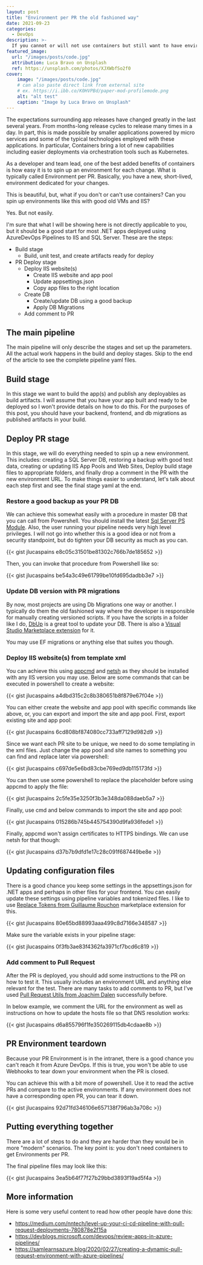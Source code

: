 ```yaml
---
layout: post
title: "Environment per PR the old fashioned way"
date: 2021-09-23
categories:
  - DevOps
description: >-
  If you cannot or will not use containers but still want to have environment per PR, you can still do it with VMs and IIS. I will show you how.
featured_image: 
  url: "/images/posts/code.jpg"
  attribution: Luca Bravo on Unsplash
  ref: https://unsplash.com/photos/XJXWbfSo2f0
cover:
    image: "/images/posts/code.jpg"
    # can also paste direct link from external site
    # ex. https://i.ibb.co/K0HVPBd/paper-mod-profilemode.png
    alt: "alt test"
    caption: "Image by Luca Bravo on Unsplash"
---
```


The expectations surrounding app releases have changed greatly in the last several years. From months-long release cycles to release many times in a day. In part, this is made possible by smaller applications powered by micro services and some of the typical technologies employed with these applications. In particular, Containers bring a lot of new capabilities including easier deployments via orchestration tools such as Kubernetes.

As a developer and team lead, one of the best added benefits of containers is how easy it is to spin up an environment for each change. What is typically called Environment per PR. Basically, you have a new, short-lived, environment dedicated for your changes.

This is beautiful, but, what if you don't or can't use containers? Can you spin up environments like this with good old VMs and IIS?

Yes. But not easily.

I'm sure that what I will be showing here is not directly applicable to you, but it should be a good start for most .NET apps deployed using AzureDevOps Pipelines to IIS and SQL Server. These are the steps:

* Build stage
  * Build, unit test, and create artifacts ready for deploy
* PR Deploy stage
  * Deploy IIS website(s)
    * Create IIS website and app pool
    * Update appsettings.json
    * Copy app files to the right location
  * Create DB
    * Create/update DB using a good backup
    * Apply DB Migrations
  * Add comment to PR

## The main pipeline

The main pipeline will only describe the stages and set up the parameters. All the actual work happens in the build and deploy stages. Skip to the end of the article to see the complete pipeline yaml files.

## Build stage
In this stage we want to build the app(s) and publish any deployables as build artifacts. I will assume that you have your app built and ready to be deployed so I won't provide details on how to do this. For the purposes of this post, you should have your backend, frontend, and db migrations as published artifacts in your build.

## Deploy PR stage
In this stage, we will do everything needed to spin up a new environment. This includes: creating a SQL Server DB, restoring a backup with good test data, creating or updating IIS App Pools and Web Sites, Deploy build stage files to appropriate folders, and finally drop a comment in the PR with the new environment URL. To make things easier to understand, let's talk about each step first and see the final stage yaml at the end.

### Restore a good backup as your PR DB
We can achieve this somewhat easily with a procedure in master DB that you can call from Powershell. You should install the latest [Sql Server PS Module](https://www.powershellgallery.com/packages/SqlServer). Also, the user running your pipeline needs very high level privileges. I will not go into whether this is a good idea or not from a security standpoint, but do tighten your DB security as much as you can.

{{< gist jlucaspains e8c05c31501be81302c766b7de185652 >}}

Then, you can invoke that procedure from Powershell like so:

{{< gist jlucaspains be54a3c49e61799be10fd695dadbb3e7 >}}

### Update DB version with PR migrations
By now, most projects are using Db Migrations one way or another. I typically do them the old fashioned way where the developer is responsible for manually creating versioned scripts. If you have the scripts in a folder like I do, [DbUp](https://dbup.github.io/) is a great tool to update your DB. There is also a [Visual Studio Marketplace extension](https://marketplace.visualstudio.com/items?itemName=johanclasson.UpdateDatabaseWithDbUp) for it. 

You may use EF migrations or anything else that suites you though.

### Deploy IIS website(s) from template xml
You can achieve this using [appcmd](https://docs.microsoft.com/en-us/previous-versions/windows/it-pro/windows-server-2012-r2-and-2012/jj635852(v=ws.11)) and [netsh](https://docs.microsoft.com/en-us/windows-server/networking/technologies/netsh/netsh-contexts) as they should be installed with any IIS version you may use. Below are some commands that can be executed in powershell to create a website:

{{< gist jlucaspains a4dbd315c2c8b380651b8f879e67f04e >}}

You can either create the website and app pool with specific commands like above, or, you can export and import the site and app pool. First, export existing site and app pool:

{{< gist jlucaspains 6cd808bf874080cc733aff7129d982d9 >}}

Since we want each PR site to be unique, we need to do some templating in the xml files. Just change the app pool and site names to something you can find and replace later via powershell:

{{< gist jlucaspains c697de5e6bd83cbe769ed9db115173fd >}}

You can then use some powershell to replace the placeholder before using appcmd to apply the file:

{{< gist jlucaspains 2c5fe35e3250f3b3e348da088daeb5a7 >}}

Finally, use cmd and below commands to import the site and app pool:

{{< gist jlucaspains 015286b745b445754390d9fa936fede1 >}}

Finally, appcmd won't assign certificates to HTTPS bindings. We can use netsh for that though:

{{< gist jlucaspains d37b7b9dfd1e17c28c091f687449be8e >}}

## Updating configuration files
There is a good chance you keep some settings in the appsettings.json for .NET apps and perhaps in other files for your frontend. You can easily update these settings using pipeline variables and tokenized files. I like to use [Replace Tokens from Guillaume Rouchon](https://marketplace.visualstudio.com/items?itemName=qetza.replacetokens) marketplace extension for this.

{{< gist jlucaspains 80e65bd88993aaa499c8d7166e348587 >}}

Make sure the variable exists in your pipeline stage:

{{< gist jlucaspains 0f3fb3ae83f4362fa3971cf7bcd6c819 >}}

### Add comment to Pull Request
After the PR is deployed, you should add some instructions to the PR on how to test it. This usually includes an environment URL and anything else relevant for the test. There are many tasks to add comments to PR, but I've used [Pull Request Utils from Joachim Dalen](https://marketplace.visualstudio.com/items?itemName=joachimdalen.pull-request-utils) successfully before.

In below example, we comment the URL for the environment as well as instructions on how to update the hosts file so that DNS resolution works:

{{< gist jlucaspains d6a855796f1fe350269115db4cdaae8b >}}

## PR Environment teardown
Because your PR Environment is in the intranet, there is a good chance you can't reach it from Azure DevOps. If this is true, you won't be able to use Webhooks to tear down your environment when the PR is closed.

You can achieve this with a bit more of powershell. Use it to read the active PRs and compare to the active environments. If any environment does not have a corresponding open PR, you can tear it down.

{{< gist jlucaspains 92d71fd346106e657138f796ab3a708c >}}

## Putting everything together
There are a lot of steps to do and they are harder than they would be in more "modern" scenarios. The key point is: you don't need containers to get Environments per PR.

The final pipeline files may look like this:

{{< gist jlucaspains 3ea5b64f77f27b29bbd3893f19ad5f4a >}}
  
## More information
Here is some very useful content to read how other people have done this:

* https://medium.com/nntech/level-up-your-ci-cd-pipeline-with-pull-request-deployments-780878e2f15a
* https://devblogs.microsoft.com/devops/review-apps-in-azure-pipelines/
* https://samlearnsazure.blog/2020/02/27/creating-a-dynamic-pull-request-environment-with-azure-pipelines/
